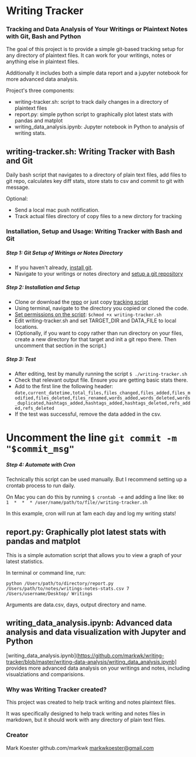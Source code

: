 # Writing Tracker
### Tracking and Data Analysis of Your Writings or Plaintext Notes with Git, Bash and Python

The goal of this project is to provide a simple git-based tracking setup for any directory of plaintext files. It can work for your writings, notes or anything else in plaintext files. 

Additionally it includes both a simple data report and a jupyter notebook for more advanced data analysis. 

Project's three components: 

* writing-tracker.sh: script to track daily changes in a directory of plaintext files 
* report.py: simple python script to graphically plot latest stats with pandas and matplot
* writing_data_analysis.ipynb: Jupyter notebook in Python to analysis of writing stats. 

## writing-tracker.sh: Writing Tracker with Bash and Git

Daily bash script that navigates to a directory of plain text files, add files to git repo, calculates key diff stats, store stats to csv and commit to git with message. 

Optional: 
* Send a local mac push notification. 
* Track actual files directory of copy files to a new dirctory for tracking

### Installation, Setup and Usage: Writing Tracker with Bash and Git

##### Step 1: Git Setup of Writings or Notes Directory

* If you haven't already, [install git](https://www.atlassian.com/git/tutorials/install-git). 
* Navigate to your writings or notes directory and [setup a git repository](https://www.atlassian.com/git/tutorials/setting-up-a-repository)

##### Step 2: Installation and Setup

* Clone or download the [repo](https://github.com/markwk/writing-tracker) or just copy [tracking script](https://github.com/markwk/writing-tracker/blob/master/writing-tracker.sh)
* Using terminal, navigate to the directory you copied or cloned the code. 
* [Set permissions on the script](https://bash.cyberciti.biz/guide/Setting_up_permissions_on_a_script): `$chmod +x writing-tracker.sh`
* Edit writing-tracker.sh and set TARGET_DIR and DATA_FILE to local locations. 
* (Optionally, if you want to copy rather than run directory on your files, create a new directory for that target and init a git repo there. Then uncomment that section in the script.) 

##### Step 3: Test

* After editing, test by manully running the script `$ ./writing-tracker.sh`
* Check that relevant output file. Ensure you are getting basic stats there. 
* Add to the first line the following header: `date,current_datetime,total_files,files_changed,files_added,files_modified,files_deleted,files_renamed,words_added,words_deleted,words_duplicated,hashtags_added,hashtags_added,hashtags_deleted,refs_added,refs_deleted`
* If the test was successful, remove the data added in the csv. 
# Uncomment the line `git commit -m "$commit_msg"`

##### Step 4: Automate with Cron

Technically this script can be used manually. But I recommend setting up a crontab process to run daily. 

On Mac you can do this by running `$ crontab -e` and adding a line like: `00  1  *  *  * /user/name/path/to/file//writing-tracker.sh`

In this example, cron will run at 1am each day and log my writing stats! 

## report.py: Graphically plot latest stats with pandas and matplot

This is a simple automation script that allows you to view a graph of your latest statistics. 

In terminal or command line, run:

````
python /Users/path/to/directory/report.py /Users/path/to/notes/writings-notes-stats.csv 7 /Users/username/Desktop/ Writings
````

Arguments are data.csv, days, output directory and name. 

## writing_data_analysis.ipynb: Advanced data analysis and data visualization with Jupyter and Python

[writing_data_analysis.ipynb](https://github.com/markwk/writing-tracker/blob/master/writing-data-analysis/writing_data_analysis.ipynb] provides more advanced data analysis on your writings and notes, including visualziations and comparisions. 

### Why was Writing Tracker created?

This project was created to help track writing and notes plaintext files. 

It was specifically designed to help track writing and notes files in markdown, but it should work with any directory of plain text files. 

### Creator

Mark Koester 
github.com/markwk
markwkoester@gmail.com 

